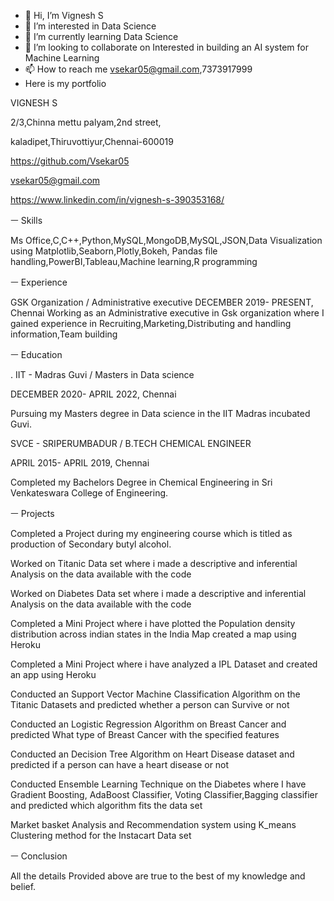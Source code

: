 - 👋 Hi, I’m Vignesh S
- 👀 I’m interested in Data Science
- 🌱 I’m currently learning Data Science
- 💞️ I’m looking to collaborate on Interested in building an AI system for Machine Learning
- 📫 How to reach me vsekar05@gmail.com,7373917999
- Here is my portfolio

VIGNESH S

2/3,Chinna mettu palyam,2nd street,

kaladipet,Thiruvottiyur,Chennai-600019

https://github.com/Vsekar05

vsekar05@gmail.com

https://www.linkedin.com/in/vignesh-s-390353168/

ㅡ
Skills

Ms Office,C,C++,Python,MySQL,MongoDB,MySQL,JSON,Data Visualization using Matplotlib,Seaborn,Plotly,Bokeh, Pandas file handling,PowerBI,Tableau,Machine learning,R programming

ㅡ
Experience


GSK Organization / Administrative executive
DECEMBER 2019- PRESENT,  Chennai
Working as an Administrative executive in Gsk organization where I gained experience in Recruiting,Marketing,Distributing and handling information,Team building


ㅡ
Education                                                                   

.
IIT - Madras Guvi / Masters in Data science

DECEMBER 2020- APRIL 2022, Chennai

Pursuing my Masters degree in Data science in the IIT Madras incubated Guvi.

SVCE - SRIPERUMBADUR / B.TECH CHEMICAL ENGINEER

APRIL 2015- APRIL 2019, Chennai

Completed my Bachelors Degree in Chemical Engineering in Sri Venkateswara College of Engineering.


ㅡ
Projects

Completed a Project during my engineering course which is titled as production of Secondary butyl alcohol.

Worked on Titanic Data set where i made a descriptive and inferential Analysis on the data available with the code

Worked on Diabetes Data set where i made a descriptive and inferential Analysis on the data available with the code

Completed a Mini Project where i have plotted the Population density distribution across indian states in the India Map created a map using Heroku

Completed a Mini Project where i have analyzed a IPL Dataset and created an app using Heroku 

Conducted an Support Vector Machine Classification Algorithm on the Titanic Datasets and predicted whether a person can Survive or not

Conducted an Logistic Regression Algorithm on Breast Cancer and predicted What type of Breast Cancer with the specified features

Conducted an Decision Tree Algorithm on Heart Disease dataset and predicted if a person can have a heart disease or not

Conducted Ensemble Learning Technique on the Diabetes where I have Gradient Boosting, AdaBoost Classifier, Voting Classifier,Bagging classifier and predicted which algorithm fits the data set

Market basket Analysis and Recommendation system using K_means Clustering method for the Instacart Data set



ㅡ
Conclusion 

All the details Provided above are true to the best of my knowledge and belief.



